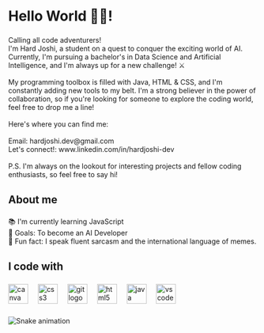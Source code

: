 <h1 align="left">Hello World ✌🏻!</h1>

###

<p align="left">Calling all code adventurers!<br>I'm Hard Joshi, a student on a quest to conquer the exciting world of AI. Currently, I'm pursuing a bachelor's in Data Science and Artificial Intelligence, and I'm always up for a new challenge! ⚔️<br><br>My programming toolbox is filled with Java, HTML & CSS, and I'm constantly adding new tools to my belt.  I'm a strong believer in the power of collaboration, so if you're looking for someone to explore the coding world, feel free to drop me a line!<br><br>Here's where you can find me:<br><br>Email: hardjoshi.dev@gmail.com<br>Let's connect!: www.linkedin.com/in/hardjoshi-dev<br><br>P.S. I'm always on the lookout for interesting projects and fellow coding enthusiasts, so feel free to say hi!</p>

###

<h2 align="left">About me</h2>

###

<p align="left">📚 I'm currently learning JavaScript<br>🎯 Goals: To become an AI Developer<br>🎲 Fun fact: I speak fluent sarcasm and the international language of memes.</p>

###

<h2 align="left">I code with</h2>

###

<div align="left">
  <img src="https://cdn.jsdelivr.net/gh/devicons/devicon/icons/canva/canva-original.svg" height="40" alt="canva logo"  />
  <img width="12" />
  <img src="https://cdn.jsdelivr.net/gh/devicons/devicon/icons/css3/css3-original.svg" height="40" alt="css3 logo"  />
  <img width="12" />
  <img src="https://cdn.jsdelivr.net/gh/devicons/devicon/icons/git/git-original.svg" height="40" alt="git logo"  />
  <img width="12" />
  <img src="https://cdn.jsdelivr.net/gh/devicons/devicon/icons/html5/html5-original.svg" height="40" alt="html5 logo"  />
  <img width="12" />
  <img src="https://cdn.jsdelivr.net/gh/devicons/devicon/icons/java/java-original.svg" height="40" alt="java logo"  />
  <img width="12" />
  <img src="https://cdn.jsdelivr.net/gh/devicons/devicon/icons/vscode/vscode-original.svg" height="40" alt="vscode logo"  />
</div>

###

<img src="https://raw.githubusercontent.com/haardjoshi/haardjoshi/output/snake.svg" alt="Snake animation" />

###
